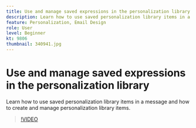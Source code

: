 ```yaml
---
title: Use and manage saved expressions in the personalization library
description: Learn how to use saved personalization library items in a message and how to create and manage personalization library items.
feature: Personalization, Email Design
role: User
level: Beginner
kt: 9806
thumbnail: 340941.jpg
---
```


# Use and manage saved expressions in the personalization library

Learn how to use saved personalization library items in a message and how to create and manage personalization library items.

>[!VIDEO](https://video.tv.adobe.com/v/340941?quality=12&learn=on)
